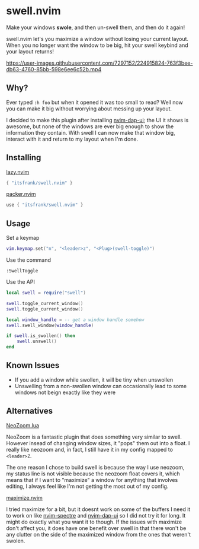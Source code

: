# swell.nvim

Make your windows **swole**, and then un-swell them, and then do it again!

swell.nvim let's you maximize a window without losing your current layout. When
you no longer want the window to be big, hit your swell keybind and your layout
returns!

https://user-images.githubusercontent.com/7297152/224915824-763f3bee-db63-4760-85bb-598e6ee6c52b.mp4

## Why?

Ever typed `:h foo` but when it opened it was too small to read? Well now you
can make it big without worrying about messing up your layout.

I decided to make this plugin after installing
[nvim-dap-ui](https://github.com/rcarriga/nvim-dap-ui); the UI it shows is
awesome, but none of the windows are ever big enough to show the information
they contain. With swell I can now make that window big, interact with it and
return to my layout when I'm done.

## Installing

[lazy.nvim](https://github.com/folke/lazy.nvim)

```lua
{ "itsfrank/swell.nvim" }
```

[packer.nvim](https://github.com/wbthomason/packer.nvim)

```lua
use { "itsfrank/swell.nvim" }
```

## Usage

Set a keymap

```lua
vim.keymap.set("n", "<leader>z", "<Plug>(swell-toggle)")
```

Use the command

```text
:SwellToggle
```

Use the API

```lua
local swell = require("swell")

swell.toggle_current_window()
swell.toggle_current_window()

local window_handle = -- get a window handle somehow
swell.swell_window(window_handle)

if swell.is_swollen() then
    swell.unswell()
end
```

## Known Issues

- If you add a window while swollen, it will be tiny when unswollen
- Unswelling from a non-swollen window can occasionally lead to some windows not
  beign exactly like they were

## Alternatives

[NeoZoom.lua](https://github.com/nyngwang/NeoZoom.lua)

NeoZoom is a fantastic plugin that does something very similar to swell. However
insead of changing window sizes, it "pops" them out into a float. I really like
neozoom and, in fact, I still have it in my config mapped to `<leader>Z`.

The one reason I chose to build swell is because the way I use neozoom, my
status line is not visible because the neozoom float covers it, which means that
if I want to "maximize" a window for anything that involves editing, I always
feel like I'm not getting the most out of my config.

[maximize.nvim](https://github.com/declancm/maximize.nvim)

I tried maximize for a bit, but it doesnt work on some of the buffers I need it
to work on like [nvim-spectre](https://github.com/nvim-pack/nvim-spectre) and
[nvim-dap-ui](https://github.com/rcarriga/nvim-dap-ui) so I did not try it for
long. It might do exactly what you want it to though. If the issues with
maximize don't affect you, it does have one benefit over swell in that there
won't be any clutter on the side of the maximized window from the ones that
weren't swolen.
